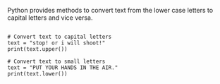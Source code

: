Python provides methods to convert text from the lower case letters to capital letters and vice versa.

<codeblock language="python" type="lesson">
<code>
# Convert text to capital letters
text = "stop! or i will shoot!"
print(text.upper())
</code>
</codeblock><codeblock language="python" type="lesson">
<code>
# Convert text to small letters
text = "PUT YOUR HANDS IN THE AIR."
print(text.lower())
</code>
</codeblock>